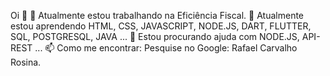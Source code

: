 Oi 👋
🔭 Atualmente estou trabalhando na Eficiência Fiscal.
🌱 Atualmente estou aprendendo HTML, CSS, JAVASCRIPT, NODE.JS, DART, FLUTTER, SQL, POSTGRESQL, JAVA ...
🤔 Estou procurando ajuda com NODE.JS, API-REST ...
📫 Como me encontrar: Pesquise no Google: Rafael Carvalho Rosina.
